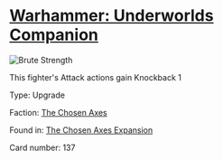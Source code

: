 # [Warhammer: Underworlds Companion](https://guidokessels.github.io/wh-underworlds)

  

![Brute Strength](https://warhammerunderworlds.com/wp-content/uploads/sites/6/2018/02/137_ENG.png)

This fighter's Attack actions gain Knockback 1

Type: Upgrade

Faction: [The Chosen Axes](https://guidokessels.github.io/wh-underworlds/factions/the-chosen-axes.md)

Found in: [The Chosen Axes Expansion](https://guidokessels.github.io/wh-underworlds/locations/the-chosen-axes-expansion.md)

Card number: 137

